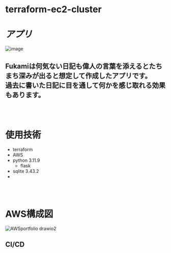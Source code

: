 # terraform-ec2-cluster

           
# _アプリ_
![image](https://github.com/user-attachments/assets/ee9c1df0-1d79-4704-950f-3fe89b107b9e)
## Fukamiは何気ない日記も偉人の言葉を添えるとたちまち深みが出ると想定して作成したアプリです。<br>過去に書いた日記に目を通して何かを感じ取れる効果もあります。
<br>
<br>

# 使用技術　　
- terraform
- AWS
- python 3.11.9
  - flask
- sqlite 3.43.2
- 
<br>
<br>

# AWS構成図
![AWSportfolio drawio2](https://github.com/user-attachments/assets/74a8383e-9bf2-4787-9965-b38469a8e183)
## CI/CD

